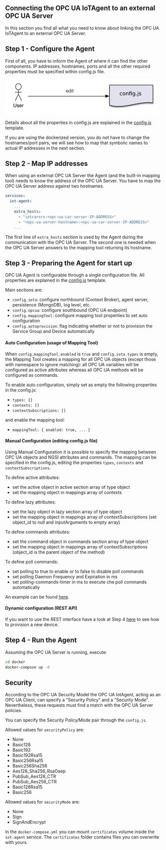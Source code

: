 ## Connecting the OPC UA IoTAgent to an external OPC UA Server

In this section you find all what you need to know about linking the OPC UA IoTAgent to an external OPC UA Server.

## Step 1 - Configure the Agent

First of all, you have to inform the Agent of where it can find the other components. IP addresses, hostnames, ports and
all the other required properties must be specified within config.js file.

![edit config.js](./images/OPC%20UA%20agent%20flow%20chart_1.png)

Details about all the properties in config.js are explained in the [config.js](../conf/config.js) template.

If you are using the dockerized version, you do not have to change the hostnames/port pairs, we will see how to map that
symbolic names to actual IP addresses in the next section.

## Step 2 - Map IP addresses

When using an external OPC UA Server the Agent (and the built-in mapping tool) needs to know the address of the OPC UA
Server. You have to map the OPC UA Server address against two hostnames.

```yaml
services:
  iot-agent:
    ...
    extra_hosts:
      - "iotcarsrv:<opc-ua-car-server-IP-ADDRESS>"
      - "<opc-ua-server-hostname>:<opc-ua-car-server-IP-ADDRESS>"
    ...
```

The first line of `extra_hosts` section is used by the Agent during the communication with the OPC UA Server. The second
one is needed when the OPC UA Server answers to the mapping tool returning its hostname.

## Step 3 - Preparing the Agent for start up

OPC UA Agent is configurable through a single configuration file. All properties are explained in the
[config.js](../conf/config.js) template.

Main sections are:

-   `config.iota`: configure northbound (Context Broker), agent server, persistence (MongoDB), log level, etc.
-   `config.opcua`: configure southbound (OPC UA endpoint)
-   `config.mappingTool`: configure mapping tool properties to set auto configuration
-   `config.autoprovision`: flag indicating whether or not to provision the Service Group and Device automatically

#### Auto Configuration (usage of Mapping Tool)

When `config.mappingTool.enabled` is `true` and `config.iota.types` is empty, the Mapping Tool creates a mapping for all
OPC UA objects (except those with namespace to ignore matching): all OPC UA variables will be configured as active
attributes whereas all OPC UA methods will be configured as commands.

To enable auto configuration, simply set as empty the following properties in the config.js:

-   `types: {}`
-   `contexts: []`
-   `contextSubscriptions: []`

and enable the mapping tool:

-   `mappingTool: { enabled: true, ... }`

#### Manual Configuration (editing config.js file)

Using Manual Configuration it is possible to specify the mapping between OPC UA objects and NGSI attributes and
commands. The mapping can be specified in the config.js, editing the properties `types`, `contexts` and
`contextSubscriptions`.

To define active attributes:

-   set the active object in active section array of type object
-   set the mapping object in mappings array of contexts

To define lazy attributes:

-   set the lazy object in lazy section array of type object
-   set the mapping object in mappings array of contextSubscriptions (set object_id to null and inputArguments to empty
    array)

To define commands attributes:

-   set the command object in commands section array of type object
-   set the mapping object in mappings array of contextSubscriptions (object_id is the parent object of the method)

To define poll commands:

-   set polling to true to enable or to false to disable poll commands
-   set polling Daemon Frequency and Expiration in ms
-   set polling-commands-timer in ms to execute che poll commands automatically

An example can be found [here](../conf/config-v2.example.js).

#### Dynamic configuration (REST API)

If you want to use the REST interface have a look at Step 4
[here](https://iotagent-opcua.readthedocs.io/en/latest/opc_ua_agent_tutorial.html#step-by-step-tutorial) to see how to
provision a new device.

## Step 4 - Run the Agent

Assuming the OPC UA Server is running, execute:

```bash
cd docker
docker-compose up -d
```

## Security

According to the OPC UA Security Model the OPC UA IotAgent, acting as an OPC UA Client, can specify a "Security Policy"
and a "Security Mode". Nevertheless, these requests must find a match with the OPC UA Server policies.

You can specify the Security Policy/Mode pair through the `config.js`.

Allowed values for `securityPolicy` are:

-   None
-   Basic128
-   Basic192
-   Basic192Rsa15
-   Basic256Rsa15
-   Basic256Sha256
-   Aes128_Sha256_RsaOaep
-   PubSub_Aes128_CTR
-   PubSub_Aes256_CTR
-   Basic128Rsa15
-   Basic256

Allowed values for `securityMode` are:

-   None
-   Sign
-   SignAndEncrypt

In the `docker-compose.yml` you can mount `certificates` volume inside the `iot-agent` service. The `certificates`
folder contains files you can overwrite with yours.

